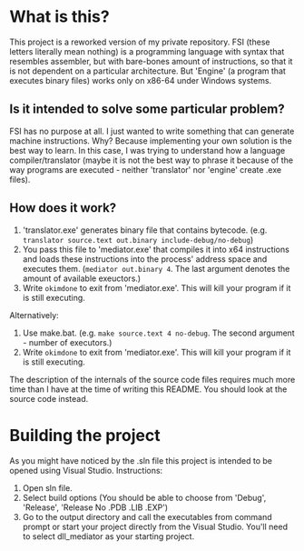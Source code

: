 # What is this?
This project is a reworked version of my private repository.
FSI (these letters literally mean nothing) is a programming language with syntax that resembles assembler, but with bare-bones amount of instructions, so that it is not dependent on a particular architecture. But 'Engine' (a program that executes binary files) works only on x86-64 under Windows systems.

## Is it intended to solve some particular problem?
FSI has no purpose at all. I just wanted to write something that can generate machine instructions. Why? Because implementing your own solution is the best way to learn. In this case, I was trying to understand how a language compiler/translator (maybe it is not the best way to phrase it because of the way programs are executed - neither 'translator' nor 'engine' create .exe files).

## How does it work?
1. 'translator.exe' generates binary file that contains bytecode. (e.g. `translator source.text out.binary include-debug/no-debug`)
2. You pass this file to 'mediator.exe' that compiles it into x64 instructions and loads these instructions into the process' address space and executes them. (`mediator out.binary 4`. The last argument denotes the amount of available exeuctors.)
3. Write `okimdone` to exit from 'mediator.exe'. This will kill your program if it is still executing.

Alternatively:
1. Use make.bat. (e.g. `make source.text 4 no-debug`. The second argument - number of executors.)
2. Write `okimdone` to exit from 'mediator.exe'. This will kill your program if it is still executing.

The description of the internals of the source code files requires much more time than I have at the time of writing this README. You should look at the source code instead.

# Building the project
As you might have noticed by the .sln file this project is intended to be opened using Visual Studio. Instructions:
1. Open sln file.
2. Select build options (You should be able to choose from 'Debug', 'Release', 'Release No .PDB .LIB .EXP')
3. Go to the output directory and call the executables from command prompt or start your project directly from the Visual Studio. You'll need to select dll\_mediator as your starting project.
